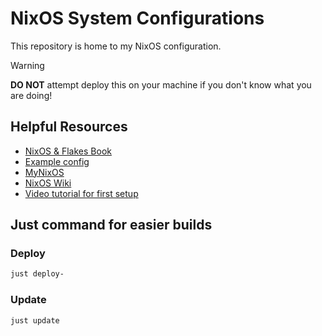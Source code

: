 # NixOS System Configurations

This repository is home to my NixOS configuration.

> [!WARNING]  
> **DO NOT** attempt deploy this on your machine if you don't know what you are doing!

## Helpful Resources

- [NixOS & Flakes Book](https://nixos-and-flakes.thiscute.world/)
- [Example config](https://github.com/ryan4yin/nix-config)
- [MyNixOS](https://mynixos.com/)
- [NixOS Wiki](https://nixos.wiki/)
- [Video tutorial for first setup](https://www.youtube.com/watch?v=lUB2rwDUm5A)

## Just command for easier builds

### Deploy

```bash
just deploy-
```

### Update

```bash
just update
```
